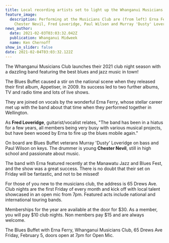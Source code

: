 ```yaml
---
title: Local recording artists set to light up the Whanganui Musicians Club
feature_image:
  description: Performing at the Musicians Club are (from left) Erna Ferry,
    Chester Nevil, Fred Loveridge, Paul Wilson and Murray 'Dusty' Loveridge.
news_author:
  date: 2021-02-03T03:03:32.042Z
  publication: Whanganui Midweek
  name: Ken Chernoff
show_in_slider: false
date: 2021-02-04T03:03:32.122Z
---
```

The Whanganui Musicians Club launches their 2021 club night season with a dazzling band featuring the best blues and jazz music in town!

The Blues Buffet caused a stir on the national scene when they released their first album, Appetiser, in 2009. Its success led to two further albums, TV and radio time and lots of live shows.

They are joined on vocals by the wonderful Erna Ferry, whose stellar career met up with the band about that time when they performed together in Wellington.

As **Fred Loveridge**, guitarist/vocalist relates, "The band has been in a hiatus for a few years, all members being very busy with various musical projects, but have been wooed by Erna to fire up the blues mobile again."

On board are Blues Buffet veterans Murray 'Dusty' Loveridge on bass and Paul Wilson on keys. The drummer is young **Chester Nevil**, still in high school and passionate about music.

The band with Erna featured recently at the Manawatu Jazz and Blues Fest, and the show was a great success. There is no doubt that their set on Friday will be fantastic, and not to be missed!

For those of you new to the musicians club, the address is 65 Drews Ave. Club nights are the first Friday of every month and kick off with local talent showcased in an open mic from 7pm. Featured acts include national and international touring bands.

Memberships for the year are available at the door for $30. As a member, you will pay $10 club nights. Non members pay $15 and are always welcome.

The Blues Buffet with Erna Ferry, Whanganui Musicians Club, 65 Drews Ave
Friday, February 5, doors open at 7pm for Open Mic.